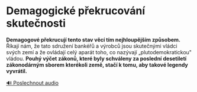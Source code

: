 # Demagogické překrucování skutečnosti

**Demagogové překrucují tento stav věcí tím nejhloupějším způsobem.** Říkají nám, že tato sdružení bankéřů a výrobců jsou skutečnými vládci svých zemí a že ovládají celý aparát toho, co nazývají „plutodemokratickou" vládou. **Pouhý výčet zákonů, které byly schváleny za poslední desetiletí zákonodárným sborem kterékoli země, stačí k tomu, aby takové legendy vyvrátil.**

[🔊 Poslechnout audio](/data/7-paragraphs/audio/chapter_56/para_008-Demagogov-pekrucuj-tento-stav-vc-tm-nejhloup.mp3) 